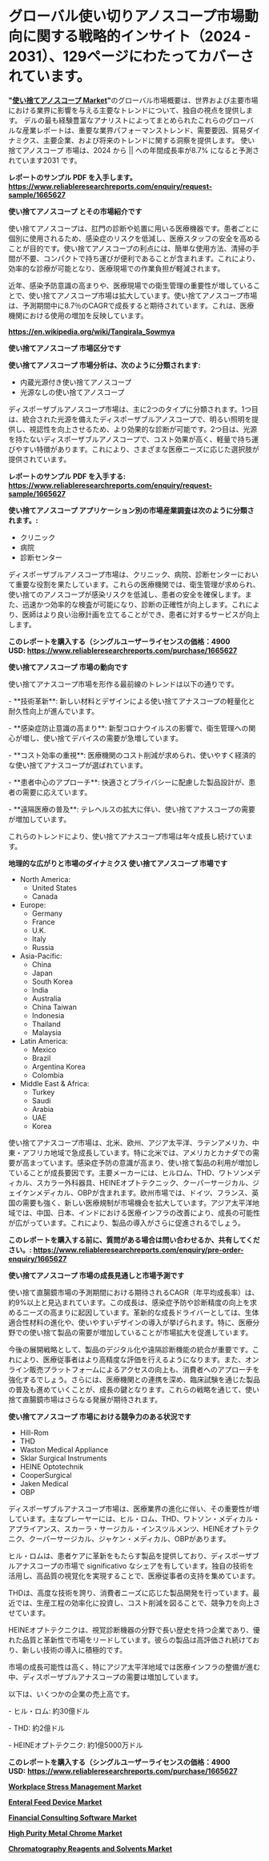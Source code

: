 <p><h1>グローバル使い切りアノスコープ市場動向に関する戦略的インサイト（2024 - 2031）、129ページにわたってカバーされています。</h1></p><p><strong>"<a href="https://www.reliableresearchreports.com/disposable-anoscope-r1665627">使い捨てアノスコープ Market</a>"</strong>のグローバル市場概要は、世界および主要市場における業界に影響を与える主要なトレンドについて、独自の視点を提供します。 デルの最も経験豊富なアナリストによってまとめられたこれらのグローバルな産業レポートは、重要な業界パフォーマンストレンド、需要要因、貿易ダイナミクス、主要企業、および将来のトレンドに関する洞察を提供します。 使い捨てアノスコープ 市場は、2024 から || への年間成長率が8.7% になると予測されています2031 です。</p>
<p><strong>レポートのサンプル PDF を入手します。</strong><strong><a href="https://www.reliableresearchreports.com/enquiry/request-sample/1665627">https://www.reliableresearchreports.com/enquiry/request-sample/1665627</a></strong></p>
<p><strong>使い捨てアノスコープ とその市場紹介です</strong></p>
<p><p>使い捨てアノスコープは、肛門の診断や処置に用いる医療機器です。患者ごとに個別に使用されるため、感染症のリスクを低減し、医療スタッフの安全を高めることが目的です。使い捨てアノスコープの利点には、簡単な使用方法、清掃の手間が不要、コンパクトで持ち運びが便利であることが含まれます。これにより、効率的な診療が可能となり、医療現場での作業負担が軽減されます。</p><p>近年、感染予防意識の高まりや、医療現場での衛生管理の重要性が増していることで、使い捨てアノスコープ市場は拡大しています。使い捨てアノスコープ市場は、予測期間中に8.7％のCAGRで成長すると期待されています。これは、医療機関における使用の増加を反映しています。</p><a href="https://en.wikipedia.org/wiki/Tangirala_Sowmya"></a></p>
<p><strong><a href="https://en.wikipedia.org/wiki/Tangirala_Sowmya">https://en.wikipedia.org/wiki/Tangirala_Sowmya</a></strong></p>
<p><strong>使い捨てアノスコープ&nbsp;市場区分です</strong><strong></strong></p>
<p><strong>使い捨てアノスコープ 市場分析は、次のように分類されます:</strong>&nbsp;</p>
<p><ul><li>内蔵光源付き使い捨てアノスコープ</li><li>光源なしの使い捨てアノスコープ</li></ul></p>
<p><p>ディスポーザブルアノスコープ市場は、主に2つのタイプに分類されます。1つ目は、統合された光源を備えたディスポーザブルアノスコープで、明るい照明を提供し、視認性を向上させるため、より効果的な診断が可能です。2つ目は、光源を持たないディスポーザブルアノスコープで、コスト効果が高く、軽量で持ち運びやすい特徴があります。これにより、さまざまな医療ニーズに応じた選択肢が提供されています。</p></p>
<p><strong>レポートのサンプル PDF を入手する: <a href="https://www.reliableresearchreports.com/enquiry/request-sample/1665627">https://www.reliableresearchreports.com/enquiry/request-sample/1665627</a></strong></p>
<p><strong> 使い捨てアノスコープ アプリケーション別の市場産業調査は次のように分類されます。:</strong></p>
<p><ul><li>クリニック</li><li>病院</li><li>診断センター</li></ul></p>
<p><p>ディスポーザブルアノスコープ市場は、クリニック、病院、診断センターにおいて重要な役割を果たしています。これらの医療機関では、衛生管理が求められ、使い捨てのアノスコープが感染リスクを低減し、患者の安全を確保します。また、迅速かつ効率的な検査が可能になり、診断の正確性が向上します。これにより、医師はより良い治療計画を立てることができ、患者に対するサービスが向上します。</p></p>
<p><strong>このレポートを購入する（シングルユーザーライセンスの価格：4900 USD:</strong><strong>&nbsp;<a href="https://www.reliableresearchreports.com/purchase/1665627">https://www.reliableresearchreports.com/purchase/1665627</a></strong></p>
<p><strong>使い捨てアノスコープ 市場の動向です</strong></p>
<p><p>使い捨てアナスコープ市場を形作る最前線のトレンドは以下の通りです。</p><p>- **技術革新**: 新しい材料とデザインによる使い捨てアナスコープの軽量化と耐久性向上が進んでいます。</p><p>- **感染症防止意識の高まり**: 新型コロナウイルスの影響で、衛生管理への関心が増し、使い捨てデバイスの需要が急増しています。</p><p>- **コスト効率の重視**: 医療機関のコスト削減が求められ、使いやすく経済的な使い捨てアナスコープが選ばれています。</p><p>- **患者中心のアプローチ**: 快適さとプライバシーに配慮した製品設計が、患者の需要に応えています。</p><p>- **遠隔医療の普及**: テレヘルスの拡大に伴い、使い捨てアナスコープの需要が増加しています。</p><p>これらのトレンドにより、使い捨てアナスコープ市場は年々成長し続けています。</p></p>
<p><strong>地理的な広がりと市場のダイナミクス 使い捨てアノスコープ 市場です</strong></p>
<p><ul>
    <li>
        North America:
        <ul>
            <li>United States</li>
            <li>Canada</li>
        </ul>
    </li>
    <li>
        Europe:
        <ul>
            <li>Germany</li>
            <li>France</li>
            <li>U.K.</li>
            <li>Italy</li>
            <li>Russia</li>
        </ul>
    </li>
    <li>
        Asia-Pacific:
        <ul>
            <li>China</li>
            <li>Japan</li>
            <li>South Korea</li>
            <li>India</li>
            <li>Australia</li>
            <li>China Taiwan</li>
            <li>Indonesia</li>
            <li>Thailand</li>
            <li>Malaysia</li>
        </ul>
    </li>
    <li>
        Latin America:
        <ul>
            <li>Mexico</li>
            <li>Brazil</li>
            <li>Argentina Korea</li>
            <li>Colombia</li>
        </ul>
    </li>
    <li>
        Middle East & Africa:
        <ul>
            <li>Turkey</li>
            <li>Saudi</li>
            <li>Arabia</li>
            <li>UAE</li>
            <li>Korea</li>
        </ul>
    </li>
    </ul></p>
<p><p>使い捨てアナスコープ市場は、北米、欧州、アジア太平洋、ラテンアメリカ、中東・アフリカ地域で急成長しています。特に北米では、アメリカとカナダでの需要が高まっています。感染症予防の意識が高まり、使い捨て製品の利用が増加していることが成長要因です。主要メーカーには、ヒルロム、THD、ワトソンメディカル、スカラー外科器具、HEINEオプトテクニック、クーパーサージカル、ジェイケンメディカル、OBPが含まれます。欧州市場では、ドイツ、フランス、英国の需要も強く、新しい医療規制が市場機会を拡大しています。アジア太平洋地域では、中国、日本、インドにおける医療インフラの改善により、成長の可能性が広がっています。これにより、製品の導入がさらに促進されるでしょう。</p></p>
<p><strong>このレポートを購入する前に、質問がある場合は問い合わせるか、共有してください。:&nbsp;<a href="https://www.reliableresearchreports.com/enquiry/pre-order-enquiry/1665627">https://www.reliableresearchreports.com/enquiry/pre-order-enquiry/1665627</a></strong></p>
<p><strong>使い捨てアノスコープ 市場の成長見通しと市場予測です</strong></p>
<p><p>使い捨て直腸鏡市場の予測期間における期待されるCAGR（年平均成長率）は、約9%以上と見込まれています。この成長は、感染症予防や診断精度の向上を求めるニーズの高まりに起因しています。革新的な成長ドライバーとしては、生体適合性材料の進化や、使いやすいデザインの導入が挙げられます。特に、医療分野での使い捨て製品の需要が増加していることが市場拡大を促進しています。</p><p>今後の展開戦略として、製品のデジタル化や遠隔診断機能の統合が重要です。これにより、医療従事者はより高精度な評価を行えるようになります。また、オンライン販売プラットフォームによるアクセスの向上も、消費者へのアプローチを強化するでしょう。さらには、医療機関との連携を深め、臨床試験を通じた製品の普及も進めていくことが、成長の鍵となります。これらの戦略を通じて、使い捨て直腸鏡市場はさらなる発展が期待されます。</p></p>
<p><strong>使い捨てアノスコープ 市場における競争力のある状況です</strong></p>
<p><ul><li>Hill-Rom</li><li>THD</li><li>Waston Medical Appliance</li><li>Sklar Surgical Instruments</li><li>HEINE Optotechnik</li><li>CooperSurgical</li><li>Jaken Medical</li><li>OBP</li></ul></p>
<p><p>ディスポーザブルアナスコープ市場は、医療業界の進化に伴い、その重要性が増しています。主なプレーヤーには、ヒル・ロム、THD、ワトソン・メディカル・アプライアンス、スカーラ・サージカル・インスツルメンツ、HEINEオプトテクニク、クーパーサージカル、ジャケン・メディカル、OBPがあります。</p><p>ヒル・ロムは、患者ケアに革新をもたらす製品を提供しており、ディスポーザブルアナスコープの市場で significativo なシェアを有しています。独自の技術を活用し、高品質の視覚化を実現することで、医療従事者の支持を集めています。</p><p>THDは、高度な技術を誇り、消費者ニーズに応じた製品開発を行っています。最近では、生産工程の効率化に投資し、コスト削減を図ることで、競争力を向上させています。</p><p>HEINEオプトテクニクは、視覚診断機器の分野で長い歴史を持つ企業であり、優れた品質と革新性で市場をリードしています。彼らの製品は高評価され続けており、新しい技術の導入に積極的です。</p><p>市場の成長可能性は高く、特にアジア太平洋地域では医療インフラの整備が進む中、ディスポーザブルアナスコープの需要は増加しています。</p><p>以下は、いくつかの企業の売上高です。</p><p>- ヒル・ロム: 約30億ドル</p><p>- THD: 約2億ドル</p><p>- HEINEオプトテクニク: 約1億5000万ドル</p></p>
<p><strong>このレポートを購入する（シングルユーザーライセンスの価格：4900 USD:</strong>&nbsp;<strong><a href="https://www.reliableresearchreports.com/purchase/1665627">https://www.reliableresearchreports.com/purchase/1665627</a></strong></p>
<p><strong><p><a href="https://www.linkedin.com/pulse/workplace-stress-management-market-insights-product-type-1gprf">Workplace Stress Management Market</a></p><p><a href="https://github.com/FosterFahey91/Market-Research-Report-List-1/blob/main/enteral-feed-device-market.md">Enteral Feed Device Market</a></p><p><a href="https://www.linkedin.com/pulse/emerging-financial-consulting-software-market-opportunities-hccyf">Financial Consulting Software Market</a></p><p><a href="https://medium.com/@khadijahesham19_769/market-insights-global-high-purity-metal-chrome-market-forecast-and-innovation-trends-2024-d650fd1a0d81?postPublishedType=repub">High Purity Metal Chrome Market</a></p><p><a href="https://medium.com/@khadijahesham19_769/evaluating-global-chromatography-reagents-and-solvents-market-trends-and-growth-opportunities-by-ecd5c94c7cb6?postPublishedType=repub">Chromatography Reagents and Solvents Market</a></p></strong></p>